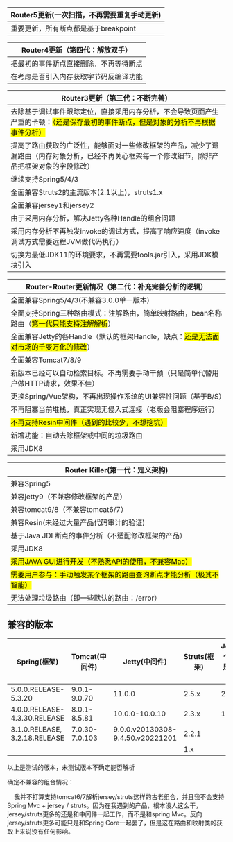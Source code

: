 |Router5更新(一次扫描，不再需要重复手动更新)|
|-------------------------|
|重要更新，所有断点都是基于breakpoint|

| Router4更新（第四代：解放双手） |
| ------------------- |
| 把最初的事件断点直接删除，不再等待断点 |
| 在考虑是否引入内存获取字节码反编译功能 |

| Router3更新（第三代：不断完善）                                                            |
| ------------------------------------------------------------------------------ |
| 去除基于调试事件跟踪定位，直接采用内存分析，不会导致页面产生严重的卡顿：<mark>（还是保存最初的事件断点，但是对象的分析不再根据事件分析）</mark> |
| 提高了路由获取的广泛性，能够面对一些修改框架的产品，减少了遗漏路由（内存对象分析，已经不再关心框架每一个修改细节，除非产品把框架对象的字段修改）       |
| 继续支持Spring5/4/3                                                                |
| 全面兼容Struts2的主流版本(2.1以上)，struts1.x                                              |
| 全面兼容jersey1和jersey2                                                            |
| 由于采用内存分析，解决Jetty各种Handle的组合问题                                                  |
| 采用内存分析不再触发invoke的调试方式，提高了响应速度（invoke调试方式需要远程JVM做代码执行）                          |
| 切换为最低JDK11的环境要求，不再需要tools.jar引入，采用JDK模块引入                                      |

| Router-Router更新情况（第二代：补充完善分析的逻辑）                                |
| --------------------------------------------------------------- |
| 全面兼容Spring5/4/3(不兼容3.0.0单一版本)                                   |
| 全面支持Spring三种路由模式：注解路由，简单映射路由，bean名称路由（<mark>第一代只能支持注解解析</mark>） |
| 全面兼容Jetty的各Handle（默认的框架Handle，缺点：<mark>还是无法面对市场的千变万化的修改</mark>） |
| 全面兼容Tomcat7/8/9                                                 |
| 新版本已经可以自动检索目标。不再需要手动干预（只是简单代替用户做HTTP请求，效果不佳）                    |
| 更换Spring/Vue架构，不再出现操作系统的UI兼容性问题（基于B/S）                          |
| 不再阻塞当前堆栈，真正实现无侵入式连接（老版会阻塞程序运行）                                  |
| <mark>不再支持Resin中间件（遇到的比较少，不想挖坑）</mark>                          |
| 新增功能：自动去除框架或中间的垃圾路由                                             |
| 采用JDK8                                                          |

| Router Killer(第一代：定义架构)                        |
| ---------------------------------------------- |
| 兼容Spring5                                      |
| 兼容jetty9（不兼容修改框架的产品）                           |
| 兼容tomcat9/8（不兼容tomcat6/7）                      |
| 兼容Resin(未经过大量产品代码审计的验证)                        |
| 基于Java JDI 断点的事件分析（不适配修改框架的产品）                 |
| 采用JDK8                                         |
| <mark>采用JAVA GUI进行开发（不熟悉API的使用，不兼容Mac）</mark>  |
| <mark>需要用户参与：手动触发某个框架的路由查询断点才能分析（极其不智能）</mark> |
| 无法处理垃圾路由（即一些默认的路由：/error）                      |

## 兼容的版本

| Spring(框架)                    | Tomcat(中间件)    | Jetty(中间件)                       | Struts(框架) | Jersey(我个人觉得是Rest插件) |
| ----------------------------- | -------------- | -------------------------------- | ---------- | -------------------- |
| 5.0.0.RELEASE-5.3.20          | 9.0.1-9.0.70   | 11.0.0                           | 2.5.x      | 2.0-2.39             |
| 4.0.0.RELEASE-4.3.30.RELEASE  | 8.0.1-8.5.81   | 10.0.0-10.0.10                   | 2.3.x      | 1.x                  |
| 3.1.0.RELEASE, 3.2.18.RELEASE | 7.0.30-7.0.103 | 9.0.0.v20130308-9.4.50.v20221201 | 2.2.1      |                      |
|  | | | 1.x      |                      |

以上是测试的版本，未测试版本不确定能否解析

确定不兼容的组合情况：

    我并不打算支持tomcat6/7解析jersey/struts这样的古老组合，并且我不会支持Spring Mvc + jersey / struts。因为在我遇到的产品，根本没人这么干，jersey/struts更多的还是和中间件一起工作，而不是和spring Mvc。反向jersey/struts更多可能只是和Spring Core一起罢了，但是这在路由和映射类的获取上来说没有任何影响。